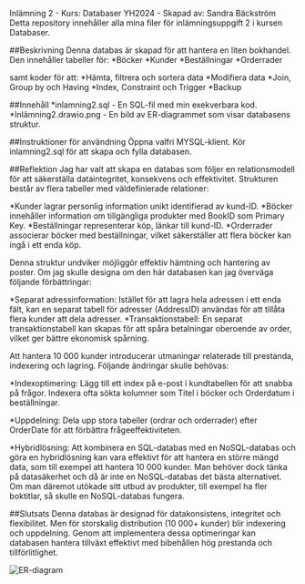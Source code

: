Inlämning 2 - Kurs: Databaser YH2024 - Skapad av: Sandra Bäckström
Detta repository innehåller alla mina filer för inlämningsuppgift 2 i kursen Databaser.

##Beskrivning
Denna databas är skapad för att hantera en liten bokhandel. Den innehåller tabeller för:
*Böcker
*Kunder
*Beställningar
*Orderrader

samt koder för att:
*Hämta, filtrera och sortera data
*Modifiera data
*Join, Group by och Having
*Index, Constraint och Trigger
*Backup

##Innehåll
*inlamning2.sql - En SQL-fil med min exekverbara kod.
*Inlämning2.drawio.png - En bild av ER-diagrammet som visar databasens struktur.

##Instruktioner för användning
Öppna valfri MYSQL-klient.
Kör inlamning2.sql för att skapa och fylla databasen.

##Reflektion
Jag har valt att skapa en databas som följer en relationsmodell för att säkerställa dataintegritet, konsekvens och effektivitet. Strukturen består av flera tabeller med väldefinierade relationer:

*Kunder lagrar personlig information unikt identifierad av kund-ID.
*Böcker innehåller information om tillgängliga produkter med BookID som Primary Key.
*Beställningar representerar köp, länkar till kund-ID.
*Orderrader associerar böcker med beställningar, vilket säkerställer att flera böcker kan ingå i ett enda köp.

Denna struktur undviker möjliggör effektiv hämtning och hantering av poster.
Om jag skulle designa om den här databasen kan jag överväga följande förbättringar:

*Separat adressinformation: Istället för att lagra hela adressen i ett enda fält, kan en separat tabell för adresser (AddressID) användas för att tillåta flera kunder att dela adresser.
*Transaktionstabell: En separat transaktionstabell kan skapas för att spåra betalningar oberoende av order, vilket ger bättre ekonomisk spårning.

Att hantera 10 000 kunder introducerar utmaningar relaterade till prestanda, indexering och lagring. Följande ändringar skulle behövas:

*Indexoptimering:
Lägg till ett index på e-post i kundtabellen för att snabba på frågor.
Indexera ofta sökta kolumner som Titel i böcker och Orderdatum i beställningar.

*Uppdelning:
Dela upp stora tabeller (ordrar och orderrader) efter OrderDate för att förbättra frågeeffektiviteten.

*Hybridlösning:
Att kombinera en SQL-databas med en NoSQL-databas och göra en hybridlösning kan vara effektivt för att hantera en större mängd data, som till exempel att hantera 10 000 kunder. Man behöver dock tänka på datasäkerhet och då är inte en NoSQL-databas det bästa alternativet. Om man däremot utökade sitt utbud av produkter, till exempel ha fler boktitlar, så skulle en NoSQL-databas fungera. 

##Slutsats
Denna databas är designad för datakonsistens, integritet och flexibilitet. Men för storskalig distribution (10 000+ kunder) blir indexering och uppdelning. Genom att implementera dessa optimeringar kan databasen hantera tillväxt effektivt med bibehållen hög prestanda och tillförlitlighet.


![ER-diagram](images/Inlämning2.drawio.png)
